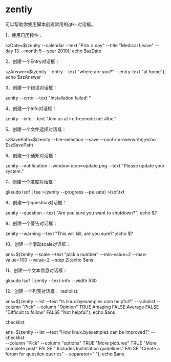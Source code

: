 # zentiy

可以帮助你使用脚本创建常用的gtk+对话框。

1、使用日历控件：

szDate=$(zenity --calendar --text "Pick a day" --title "Medical Leave" --day 13 --month 5 
--year 2010); echo $szDate

2、创建一个Entry对话框：

szAnswer=$(zenity --entry --text "where are you?" --entry-text "at home"); echo $szAnswer

3、创建一个错误对话框：

zenity --error --text "Installation failed! "

4、创建一个Info对话框：

zenity --info --text "Join us at irc.freenode.net #lbe."

5、创建一个文件选择对话框：

szSavePath=$(zenity --file-selection --save --confirm-overwrite);echo $szSavePath

6、创建一个通知对话框：

zenity  --notification  --window-icon=update.png  --text "Please update your system."

7、创建一个进度对话框：

gksudo lsof | tee >(zenity --progress --pulsate) >lsof.txt

8、创建一个question对话框：

zenity --question --text "Are you sure you want to shutdown?"; echo $?

9、创建一个警告对话框：

zenity --warning --text "This will kill, are you sure?";echo $?

10、创建一个滑动scale对话框：

ans=$(zenity --scale --text "pick a number" --min-value=2 --max-value=100 --value=2 
--step 2);echo $ans

11、创建一个文本信息对话框：

gksudo lsof | zenity --text-info --width 530

12、创建一个列表对话框：
radiolist:

ans=$(zenity  --list  --text "Is linux.byexamples.com helpful?" --radiolist  --column "Pick" 
--column "Opinion" TRUE Amazing FALSE Average FALSE "Difficult to follow" FALSE "Not helpful"); 
echo $ans

checklist:

ans=$(zenity  --list  --text "How linux.byexamples can be improved?" --checklist  
--column "Pick" --column "options" TRUE "More pictures" TRUE "More complete post" FALSE "
Includes Installation guidelines" FALSE "Create a forum for question queries" 
--separator=":"); echo $ans

